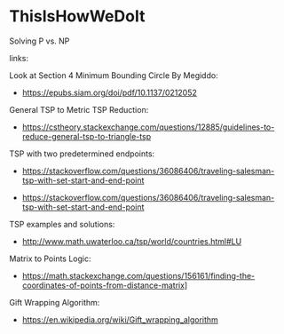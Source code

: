# ThisIsHowWeDoIt
Solving P vs. NP

links:

Look at Section 4 Minimum Bounding Circle By Megiddo: 

- https://epubs.siam.org/doi/pdf/10.1137/0212052


General TSP to Metric TSP Reduction:

- https://cstheory.stackexchange.com/questions/12885/guidelines-to-reduce-general-tsp-to-triangle-tsp


TSP with two predetermined endpoints:

- https://stackoverflow.com/questions/36086406/traveling-salesman-tsp-with-set-start-and-end-point

- https://stackoverflow.com/questions/36086406/traveling-salesman-tsp-with-set-start-and-end-point

TSP examples and solutions:

- http://www.math.uwaterloo.ca/tsp/world/countries.html#LU

Matrix to Points Logic:

- https://math.stackexchange.com/questions/156161/finding-the-coordinates-of-points-from-distance-matrix]


Gift Wrapping Algorithm:

- https://en.wikipedia.org/wiki/Gift_wrapping_algorithm
